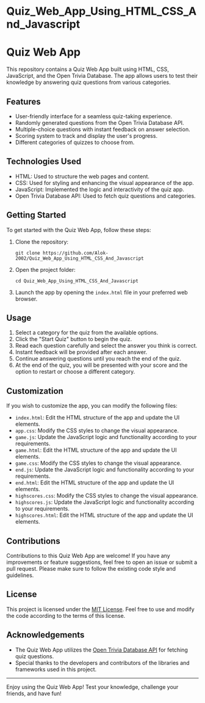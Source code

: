 # Quiz_Web_App_Using_HTML_CSS_And_Javascript
# Quiz Web App

This repository contains a Quiz Web App built using HTML, CSS, JavaScript, and the Open Trivia Database. The app allows users to test their knowledge by answering quiz questions from various categories.

## Features

- User-friendly interface for a seamless quiz-taking experience.
- Randomly generated questions from the Open Trivia Database API.
- Multiple-choice questions with instant feedback on answer selection.
- Scoring system to track and display the user's progress.
- Different categories of quizzes to choose from.

## Technologies Used

- HTML: Used to structure the web pages and content.
- CSS: Used for styling and enhancing the visual appearance of the app.
- JavaScript: Implemented the logic and interactivity of the quiz app.
- Open Trivia Database API: Used to fetch quiz questions and categories.

## Getting Started

To get started with the Quiz Web App, follow these steps:

1. Clone the repository:

   ```
   git clone https://github.com/Alok-2002/Quiz_Web_App_Using_HTML_CSS_And_Javascript
   ```

2. Open the project folder:

   ```
   cd Quiz_Web_App_Using_HTML_CSS_And_Javascript
   ```

3. Launch the app by opening the `index.html` file in your preferred web browser.

## Usage

1. Select a category for the quiz from the available options.
2. Click the "Start Quiz" button to begin the quiz.
3. Read each question carefully and select the answer you think is correct.
4. Instant feedback will be provided after each answer.
5. Continue answering questions until you reach the end of the quiz.
6. At the end of the quiz, you will be presented with your score and the option to restart or choose a different category.

## Customization

If you wish to customize the app, you can modify the following files:

- `index.html`: Edit the HTML structure of the app and update the UI elements.
- `app.css`: Modify the CSS styles to change the visual appearance.
- `game.js`: Update the JavaScript logic and functionality according to your requirements.
- `game.html`: Edit the HTML structure of the app and update the UI elements.
- `game.css`: Modify the CSS styles to change the visual appearance.
- `end.js`: Update the JavaScript logic and functionality according to your requirements.
- `end.html`: Edit the HTML structure of the app and update the UI elements.
- `highscores.css`: Modify the CSS styles to change the visual appearance.
- `highscores.js`: Update the JavaScript logic and functionality according to your requirements.
- `highscores.html`: Edit the HTML structure of the app and update the UI elements.


## Contributions

Contributions to this Quiz Web App are welcome! If you have any improvements or feature suggestions, feel free to open an issue or submit a pull request. Please make sure to follow the existing code style and guidelines.

## License

This project is licensed under the [MIT License](LICENSE). Feel free to use and modify the code according to the terms of this license.

## Acknowledgements

- The Quiz Web App utilizes the [Open Trivia Database API](https://opentdb.com) for fetching quiz questions.
- Special thanks to the developers and contributors of the libraries and frameworks used in this project.

---

Enjoy using the Quiz Web App! Test your knowledge, challenge your friends, and have fun!
